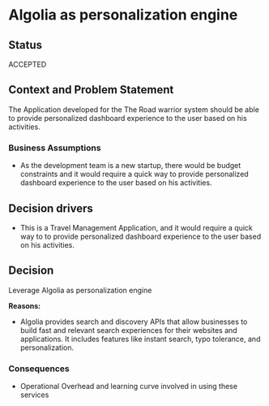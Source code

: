 # Algolia as personalization engine

## Status

ACCEPTED

## Context and Problem Statement

The Application developed for the The Road warrior system should be able to provide personalized dashboard experience to the user based on his activities.
### Business Assumptions

* As the development team is a new startup, there would be budget constraints and it would require a quick way to provide personalized dashboard experience to the user based on his activities.

## Decision drivers

* This is a Travel Management Application, and it would require a quick way to to provide personalized dashboard experience to the user based on his activities.

## Decision

Leverage Algolia as personalization engine

__Reasons:__ 

* Algolia provides search and discovery APIs that allow businesses to build fast and relevant search experiences for their websites and applications. It includes features like instant search, typo tolerance, and personalization.

### Consequences

* Operational Overhead and learning curve involved in using these services

